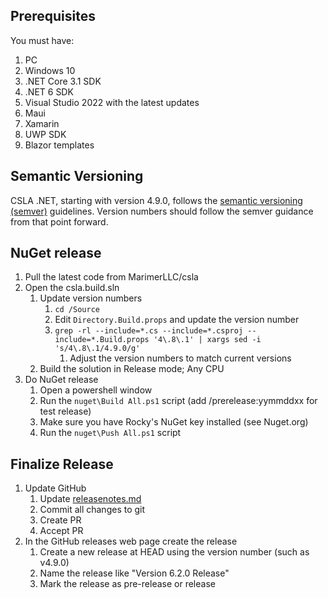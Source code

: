Prerequisites
-------------
You must have:

1. PC
 1. Windows 10
 1. .NET Core 3.1 SDK
 2. .NET 6 SDK
 3. Visual Studio 2022 with the latest updates
  1. Maui
  1. Xamarin
  1. UWP SDK
  1. Blazor templates

Semantic Versioning
-------------------
CSLA .NET, starting with version 4.9.0, follows the [semantic versioning (semver)](https://semver.org/) guidelines. Version numbers should follow the semver guidance from that point forward.

NuGet release
-------------
1. Pull the latest code from MarimerLLC/csla
1. Open the csla.build.sln
   1. Update version numbers
      1. `cd /Source`
      1. Edit `Directory.Build.props` and update the version number
      1. `grep -rl --include=*.cs --include=*.csproj --include=*.Build.props '4\.8\.1' | xargs sed -i 's/4\.8\.1/4.9.0/g'`
         1. Adjust the version numbers to match current versions
   1. Build the solution in Release mode; Any CPU
1. Do NuGet release
   1. Open a powershell window
   1. Run the `nuget\Build All.ps1` script (add /prerelease:yymmddxx for test release)
   1. Make sure you have Rocky's NuGet key installed (see Nuget.org)
   1. Run the `nuget\Push All.ps1` script

Finalize Release
----------------
1. Update GitHub
   1. Update [releasenotes.md](https://github.com/MarimerLLC/csla/blob/master/releasenotes.md)
   1. Commit all changes to git
   1. Create PR 
   1. Accept PR
1. In the GitHub releases web page create the release
   1. Create a new release at HEAD using the version number (such as v4.9.0)
   1. Name the release like "Version 6.2.0 Release"
   1. Mark the release as pre-release or release
